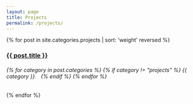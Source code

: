 ```yaml
---
layout: page
title: Projects
permalink: /projects/
---
```


<div class="posts">
    {% for post in site.categories.projects | sort: 'weight' reversed %}
        <h3><a href="{{ post.url }}">{{ post.title }}</a></h3>
        <h6>
        {% for category in post.categories %}
           {% if category != "projects" %}
            {{ category }}<span style="color:red">.</span>&nbsp;&nbsp; 
           {% endif %}
        {% endfor %}
        </h6>
    {% endfor %}
</div>
